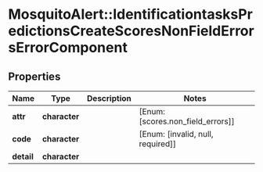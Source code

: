 # MosquitoAlert::IdentificationtasksPredictionsCreateScoresNonFieldErrorsErrorComponent


## Properties
Name | Type | Description | Notes
------------ | ------------- | ------------- | -------------
**attr** | **character** |  | [Enum: [scores.non_field_errors]] 
**code** | **character** |  | [Enum: [invalid, null, required]] 
**detail** | **character** |  | 


